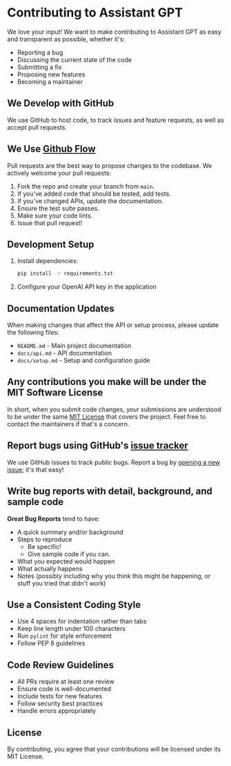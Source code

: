 # Contributing to Assistant GPT

We love your input! We want to make contributing to Assistant GPT as easy and transparent as possible, whether it's:

- Reporting a bug
- Discussing the current state of the code
- Submitting a fix
- Proposing new features
- Becoming a maintainer

## We Develop with GitHub

We use GitHub to host code, to track issues and feature requests, as well as accept pull requests.

## We Use [Github Flow](https://guides.github.com/introduction/flow/index.html)

Pull requests are the best way to propose changes to the codebase. We actively welcome your pull requests:

1. Fork the repo and create your branch from `main`.
2. If you've added code that should be tested, add tests.
3. If you've changed APIs, update the documentation.
4. Ensure the test suite passes.
5. Make sure your code lints.
6. Issue that pull request!

## Development Setup

1. Install dependencies:
   ```bash
   pip install -r requirements.txt
   ```

2. Configure your OpenAI API key in the application

## Documentation Updates

When making changes that affect the API or setup process, please update the following files:

- `README.md` - Main project documentation
- `docs/api.md` - API documentation
- `docs/setup.md` - Setup and configuration guide

## Any contributions you make will be under the MIT Software License

In short, when you submit code changes, your submissions are understood to be under the same [MIT License](http://choosealicense.com/licenses/mit/) that covers the project. Feel free to contact the maintainers if that's a concern.

## Report bugs using GitHub's [issue tracker](https://github.com/ismailcankaratas/assistant-gpt/issues)

We use GitHub issues to track public bugs. Report a bug by [opening a new issue](https://github.com/ismailcankaratas/assistant-gpt/issues/new); it's that easy!

## Write bug reports with detail, background, and sample code

**Great Bug Reports** tend to have:

- A quick summary and/or background
- Steps to reproduce
  - Be specific!
  - Give sample code if you can.
- What you expected would happen
- What actually happens
- Notes (possibly including why you think this might be happening, or stuff you tried that didn't work)

## Use a Consistent Coding Style

* Use 4 spaces for indentation rather than tabs
* Keep line length under 100 characters
* Run `pylint` for style enforcement
* Follow PEP 8 guidelines

## Code Review Guidelines

- All PRs require at least one review
- Ensure code is well-documented
- Include tests for new features
- Follow security best practices
- Handle errors appropriately

## License

By contributing, you agree that your contributions will be licensed under its MIT License. 